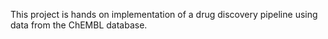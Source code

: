 
This project is hands on implementation of a drug discovery pipeline using data from the ChEMBL database.
